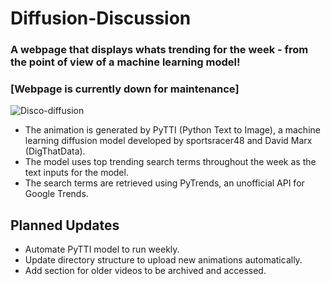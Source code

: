 # Diffusion-Discussion
### A webpage that displays whats trending for the week - from the point of view of a machine learning model!
### [Webpage is currently down for maintenance]

![Disco-diffusion](https://imgur.com/a/brAyPyB.jpg)

- The animation is generated by PyTTI (Python Text to Image), a machine learning diffusion model developed by sportsracer48 and David Marx (DigThatData).
- The model uses top trending search terms throughout the week as the text inputs for the model.
- The search terms are retrieved using PyTrends, an unofficial API for Google Trends.

## Planned Updates
- Automate PyTTI model to run weekly.
- Update directory structure to upload new animations automatically.
- Add section for older videos to be archived and accessed.
